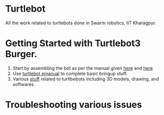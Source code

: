 # Turtlebot
All the work related to turtlebots done in Swarm robotics, IIT Kharagpur.

# Getting Started with Turtlebot3 Burger.
1. Start by assembling the bot as per the manual given [here](http://www.robotis.com/service/download.php?no=748) and [here]()
1. Use [turtlebot emanual](http://emanual.robotis.com/docs/en/platform/turtlebot3/overview/) to complete basic bringup stuff.
1. Various [stuff](http://en.robotis.com/service/downloadcenter.php) related to turtlbebots including 3D models, drawing, and softwares.
# Troubleshooting various issues 
